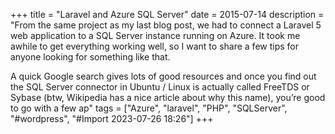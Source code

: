 +++
title = "Laravel and Azure SQL Server"
date = 2015-07-14
description = "From the same project as my last blog post, we had to connect a Laravel 5 web application to a SQL Server instance running on Azure. It took me awhile to get everything working well, so I want to share a few tips for anyone looking for something like that.


A quick Google search gives lots of good resources and once you find out the SQL Server connector in Ubuntu / Linux is actually called FreeTDS or Sybase (btw, Wikipedia has a nice article about why this name), you’re good to go with a few ap"
tags = ["Azure", "laravel", "PHP", "SQLServer", "#wordpress", "#Import 2023-07-26 18:26"]
+++

